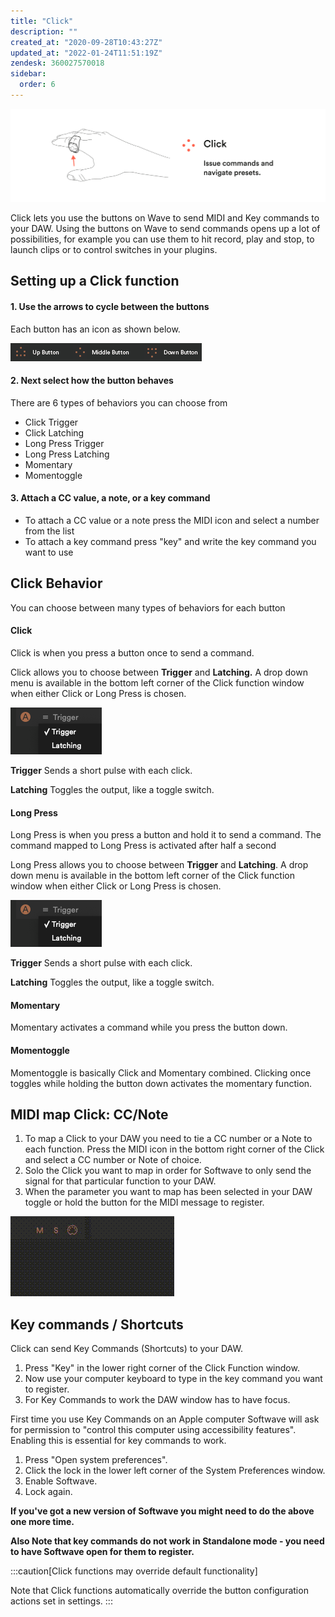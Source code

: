 ```yaml
---
title: "Click"
description: ""
created_at: "2020-09-28T10:43:27Z"
updated_at: "2022-01-24T11:51:19Z"
zendesk: 360027570018
sidebar:
  order: 6
---
```


![](../../../../assets/images/article_360013785498_image_0.png)

Click lets you use the buttons on Wave to send MIDI and Key commands to your DAW. Using the buttons on Wave to send commands opens up a lot of possibilities, for example you can use them to hit record, play and stop, to launch clips or to control switches in your plugins.

## Setting up a Click function

#### 1. Use the arrows to cycle between the buttons

Each button has an icon as shown below.

![](../../../../assets/images/article_360013785498_image_1.png)

#### 2. Next select how the button behaves

There are 6 types of behaviors you can choose from

- Click Trigger
- Click Latching
- Long Press Trigger
- Long Press Latching
- Momentary
- Momentoggle

#### 3. Attach a CC value, a note, or a key command

- To attach a CC value or a note press the MIDI icon and select a number from the list
- To attach a key command press "key" and write the key command you want to use

## Click Behavior

You can choose between many types of behaviors for each button

#### Click

Click is when you press a button once to send a command.

Click allows you to choose between **Trigger** and **Latching.** A drop down menu is available in the bottom left corner of the Click function window when either Click or Long Press is chosen.

![](../../../../assets/images/article_360013785498_image_2.png)

**Trigger**
Sends a short pulse with each click.

**Latching**
Toggles the output, like a toggle switch.

#### Long Press

Long Press is when you press a button and hold it to send a command. The command mapped to Long Press is activated after half a second

Long Press allows you to choose between **Trigger** and **Latching**. A drop down menu is available in the bottom left corner of the Click function window when either Click or Long Press is chosen.

![](../../../../assets/images/article_360013785498_image_3.png)

**Trigger**
Sends a short pulse with each click.

**Latching**
Toggles the output, like a toggle switch.

#### Momentary

Momentary activates a command while you press the button down.

#### Momentoggle

Momentoggle is basically Click and Momentary combined. Clicking once toggles while holding the button down activates the momentary function.

## MIDI map Click: CC/Note

1. To map a Click to your DAW you need to tie a CC number or a Note to each function. Press the MIDI icon in the bottom right corner of the Click and select a CC number or Note of choice.
2. Solo the Click you want to map in order for Softwave to only send the signal for that particular function to your DAW.
3. When the parameter you want to map has been selected in your DAW toggle or hold the button for the MIDI message to register.

![](../../../../assets/images/article_360013785498_image_4.gif)

## Key commands / Shortcuts

Click can send Key Commands (Shortcuts) to your DAW.

1. Press "Key" in the lower right corner of the Click Function window.
2. Now use your computer keyboard to type in the key command you want to register.
3. For Key Commands to work the DAW window has to have focus.

First time you use Key Commands on an Apple computer Softwave will ask for permission to "control this computer using accessibility features". Enabling this is essential for key commands to work.

1. Press "Open system preferences".
2. Click the lock in the lower left corner of the System Preferences window.
3. Enable Softwave.
4. Lock again.

**If you've got a new version of Softwave you might need to do the above one more time.**

**Also Note that key commands do not work in Standalone mode - you need to have Softwave open for them to register.**

:::caution[Click functions may override default functionality]

Note that Click functions automatically override the button configuration actions set in settings.
:::

